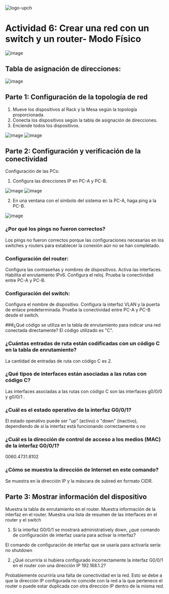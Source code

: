 ![logo-upch](https://github.com/EnriqueUPCH/DatosyredesRepo/assets/117322038/a91ea453-8e7c-4567-a300-1492f2435a93)

# Actividad 6: Crear una red con un switch y un router- Modo Físico

![image](https://github.com/EnriqueUPCH/DatosyredesRepo/assets/117322038/8c51ab93-38b3-4f6f-aad7-90a580c1a90c)

## Tabla de asignación de direcciones:

![image](https://github.com/EnriqueUPCH/DatosyredesRepo/assets/117322038/64e37506-37b4-4b72-8898-29f95deb709f)

## Parte 1: Configuración de la topología de red

1.	Mueve los dispositivos al Rack y la Mesa según la topología proporcionada.
2.	Conecta los dispositivos según la tabla de asignación de direcciones.
3.	Enciende todos los dispositivos.

![image](https://github.com/EnriqueUPCH/DatosyredesRepo/assets/117322038/bd4931d1-55e1-4415-9d3f-92fdfdb90a98)
![image](https://github.com/EnriqueUPCH/DatosyredesRepo/assets/117322038/f2cc4fe8-af45-4a3a-842a-25175c6499e8)

## Parte 2: Configuración y verificación de la conectividad

Configuración de las PCs:

1.	Configura las direcciones IP en PC-A y PC-B.

![image](https://github.com/EnriqueUPCH/DatosyredesRepo/assets/117322038/e5305ae5-053c-4dc4-a5e5-d17a0b706b06)
![image](https://github.com/EnriqueUPCH/DatosyredesRepo/assets/117322038/19d7f7d0-4db0-4da5-bc99-7efd86702ca3)

2. En una ventana con el símbolo del sistema en la PC-A, haga ping a la PC-B.

![image](https://github.com/EnriqueUPCH/DatosyredesRepo/assets/117322038/66544b34-f41a-4fb0-a06e-54471c2db971)

### ¿Por qué los pings no fueron correctos?
Los pings no fueron correctos porque las configuraciones necesarias en los switches y routers para establecer la conexión aún no se han completado.

### Configuración del router:
Configura las contraseñas y nombres de dispositivos.
Activa las interfaces.
Habilita el enrutamiento IPv6.
Configura el reloj.
Prueba la conectividad entre PC-A y PC-B.

### Configuración del switch:
Configura el nombre de dispositivo.
Configura la interfaz VLAN y la puerta de enlace predeterminada.
Prueba la conectividad entre PC-A y PC-B desde el switch.

###¿Qué código se utiliza en la tabla de enrutamiento para indicar una red conectada directamente?
El código utilizado es "C".
### ¿Cuántas entradas de ruta están codificadas con un código C en la tabla de enrutamiento?
La cantidad de entradas de ruta con código C es 2.
### ¿Qué tipos de interfaces están asociadas a las rutas con código C?
Las interfaces asociadas a las rutas con código C son las interfaces     g0/0/0 y g0/0/1    .
### ¿Cuál es el estado operativo de la interfaz G0/0/1? 
El estado operativo puede ser "up" (activo) o "down" (inactivo), dependiendo de si la interfaz está funcionando correctamente o no
### ¿Cuál es la dirección de control de acceso a los medios (MAC) de la interfaz G0/0/1? 
0060.4731.8102
### ¿Cómo se muestra la dirección de Internet en este comando?
Se muestra en la dirección IP y la máscara de subred en formato CIDR.

## Parte 3: Mostrar información del dispositivo

Muestra la tabla de enrutamiento en el router.
Muestra información de la interfaz en el router.
Muestra una lista de resumen de las interfaces en el router y el switch

1.	Si la interfaz G0/0/1 se mostrará administratively down, ¿qué comando de configuración de interfaz usaría para activar la interfaz? 

El comando de configuración de interfaz que se usaría para activarla sería: no shutdown

2.	¿Qué ocurriría si hubiera configurado incorrectamente la interfaz G0/0/1 en el router con una dirección IP 192.168.1.2? 

Probablemente ocurriría una falta de conectividad en la red. Esto se debe a que la dirección IP configurada no coincide con la red a la que pertenece el router o puede estar duplicada con otra dirección IP dentro de la misma red.




